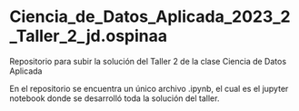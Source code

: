 # Ciencia_de_Datos_Aplicada_2023_2_Taller_2_jd.ospinaa
Repositorio para subir la solución del Taller 2 de la clase Ciencia de Datos Aplicada

En el repositorio se encuentra un único archivo .ipynb, el cual es el jupyter notebook donde se desarrolló toda la solución del taller.